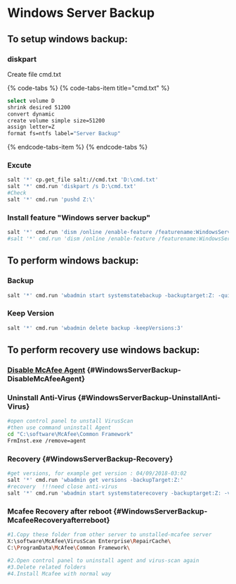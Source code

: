# Windows Server Backup

## **To setup windows backup:**

### diskpart

Create file cmd.txt 

{% code-tabs %}
{% code-tabs-item title="cmd.txt" %}
```bash
select volume D
shrink desired 51200
convert dynamic
create volume simple size=51200
assign letter=Z
format fs=ntfs label="Server Backup"
```
{% endcode-tabs-item %}
{% endcode-tabs %}

### Excute

```bash
salt '*' cp.get_file salt://cmd.txt 'D:\cmd.txt'
salt '*' cmd.run 'diskpart /s D:\cmd.txt'
#Check
salt '*' cmd.run 'pushd Z:\'
```

### Install feature "Windows server backup"

```bash
salt '*' cmd.run 'dism /online /enable-feature /featurename:WindowsServerBackup'
#salt '*' cmd.run 'dism /online /enable-feature /featurename:WindowsServerBackupCommandlet'
```

## **To perform windows backup:**

### Backup 

```bash
salt '*' cmd.run 'wbadmin start systemstatebackup -backuptarget:Z: -quiet'
```

### Keep Version

```bash
salt '*' cmd.run 'wbadmin delete backup -keepVersions:3'
```

## **To perform recovery use windows backup:**

### [Disable McAfee Agent](http://gtoconfluence.garenanow.com:8090/display/BNS/Disable+McAfee+Agent) {#WindowsServerBackup-DisableMcAfeeAgent}



### Uninstall Anti-Virus {#WindowsServerBackup-UninstallAnti-Virus}

```bash
#open control panel to unstall VirusScan
#then use command uninstall Agent
cd "C:\software\McAfee\Common Framework"
FrmInst.exe /remove=agent
```

### Recovery {#WindowsServerBackup-Recovery}

```bash
#get versions, for example get version : 04/09/2018-03:02
salt '*' cmd.run 'wbadmin get versions -backupTarget:Z:'
#recovery  !!!need close anti-virus
salt '*' cmd.run 'wbadmin start systemstaterecovery -backuptarget:Z: -version:04/09/2018-03:02 -quiet'
```

### Mcafee Recovery after reboot {#WindowsServerBackup-McafeeRecoveryafterreboot}

```bash
#1.Copy these folder from other server to unstalled-mcafee server
X:\software\McAfee\VirusScan Enterprise\RepairCache\
C:\ProgramData\McAfee\Common Framework\
 
#2.Open control panel to uninstall agent and virus-scan again
#3.Delete related folders
#4.Install Mcafee with normal way
```


